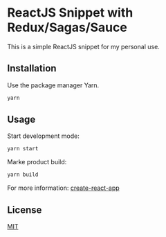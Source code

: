 # ReactJS Snippet with Redux/Sagas/Sauce

This is a simple ReactJS snippet for my personal use.

## Installation

Use the package manager Yarn.

```bash
yarn
```

## Usage

Start development mode:
```bash
yarn start
```

Marke product build:
```bash
yarn build
```

For more information: [create-react-app](https://create-react-app.dev/docs/getting-started/)

## License
[MIT](https://choosealicense.com/licenses/mit/)
